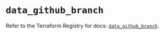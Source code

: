 # `data_github_branch`

Refer to the Terraform Registry for docs: [`data_github_branch`](https://registry.terraform.io/providers/integrations/github/6.3.0/docs/data-sources/branch).
